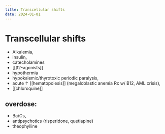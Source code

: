 ```yaml
---
title: Transcellular shifts
date: 2024-01-01
---
```

# Transcellular shifts

* Alkalemia,
* insulin,
* catecholamines
* [[β2-agonists]]
* hypothermia
* hypokalemic/thyrotoxic periodic paralysis,
* acute ↑ [[hematopoiesis]] (megaloblastic anemia Rx w/ B12, AML crisis),
* [[chloroquine]]

## overdose:
* Ba/Cs,
* antipsychotics (risperidone, quetiapine)
* theophylline

